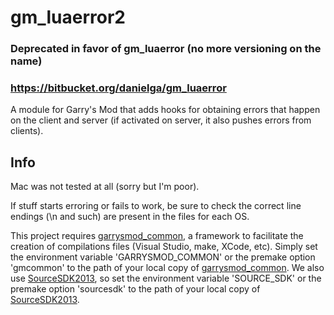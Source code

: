 # gm_luaerror2

### Deprecated in favor of gm_luaerror (no more versioning on the name)
### https://bitbucket.org/danielga/gm_luaerror

A module for Garry's Mod that adds hooks for obtaining errors that happen on the client and server (if activated on server, it also pushes errors from clients).

## Info

Mac was not tested at all (sorry but I'm poor).

If stuff starts erroring or fails to work, be sure to check the correct line endings (\n and such) are present in the files for each OS.

This project requires [garrysmod_common][1], a framework to facilitate the creation of compilations files (Visual Studio, make, XCode, etc). Simply set the environment variable 'GARRYSMOD_COMMON' or the premake option 'gmcommon' to the path of your local copy of [garrysmod_common][1]. We also use [SourceSDK2013][2], so set the environment variable 'SOURCE_SDK' or the premake option 'sourcesdk' to the path of your local copy of [SourceSDK2013][2].


  [1]: https://bitbucket.org/danielga/garrysmod_common
  [2]: https://github.com/ValveSoftware/source-sdk-2013